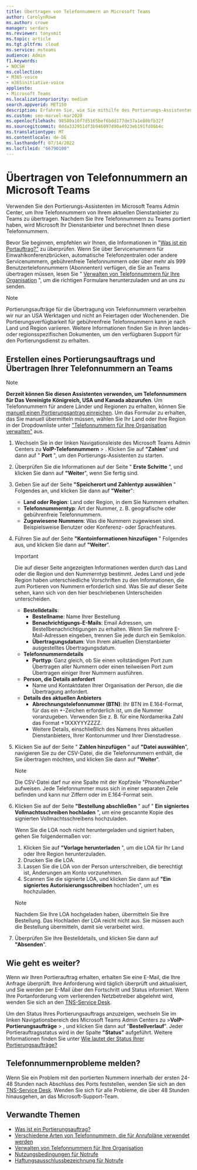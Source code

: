 ```yaml
---
title: Übertragen von Telefonnummern an Microsoft Teams
author: CarolynRowe
ms.author: crowe
manager: serdars
ms.reviewer: tonysmit
ms.topic: article
ms.tgt.pltfrm: cloud
ms.service: msteams
audience: Admin
f1.keywords:
- NOCSH
ms.collection:
- M365-voice
- m365initiative-voice
appliesto:
- Microsoft Teams
ms.localizationpriority: medium
search.appverid: MET150
description: Erfahren Sie, wie Sie mithilfe des Portierungs-Assistenten Ihre Telefonnummer von Ihrem aktuellen Dienstanbieter zu Microsoft Teams übertragen.
ms.custom: seo-marvel-mar2020
ms.openlocfilehash: 98580a16f7d5165bef6bdd177de37a1e80bfb32f
ms.sourcegitcommit: 0dda332951df3b946097d90a4923eb191fd86b4c
ms.translationtype: MT
ms.contentlocale: de-DE
ms.lasthandoff: 07/14/2022
ms.locfileid: "66790100"
---
```

# <a name="transfer-phone-numbers-to-microsoft-teams"></a>Übertragen von Telefonnummern an Microsoft Teams

Verwenden Sie den Portierungs-Assistenten im Microsoft Teams Admin Center, um Ihre Telefonnummern von Ihrem aktuellen Dienstanbieter zu Teams zu übertragen. Nachdem Sie Ihre Telefonnummern zu Teams portiert haben, wird Microsoft Ihr Dienstanbieter und berechnet Ihnen diese Telefonnummern.

Bevor Sie beginnen, empfehlen wir Ihnen, die Informationen in "[Was ist ein Portauftrag?"](port-order-overview.md) zu überprüfen. Wenn Sie über Servicenummern für Einwahlkonferenzbrücken, automatische Telefonzentralen oder andere Servicenummern, gebührenfreie Telefonnummern oder über mehr als 999 Benutzertelefonnummern (Abonnenten) verfügen, die Sie an Teams übertragen müssen, lesen Sie " [Verwalten von Telefonnummern für Ihre Organisation](../manage-phone-numbers-for-your-organization/manage-phone-numbers-for-your-organization.md) ", um die richtigen Formulare herunterzuladen und an uns zu senden.

  > [!NOTE]
  > Portierungsaufträge für die Übertragung von Telefonnummern verarbeiten wir nur an USA Werktagen und nicht an Feiertagen oder Wochenenden.
  > Die Portierungsverfügbarkeit für gebührenfreie Telefonnummern kann je nach Land und Region variieren. Weitere Informationen finden Sie in ihren landes- oder regionsspezifischen Dokumenten, um den verfügbaren Support für den Portierungsdienst zu erhalten.

## <a name="create-a-port-order-and-transfer-your-phone-numbers-to-teams"></a>Erstellen eines Portierungsauftrags und Übertragen Ihrer Telefonnummern an Teams

> [!NOTE]
> **Derzeit können Sie diesen Assistenten verwenden, um Telefonnummern für Das Vereinigte Königreich, USA und Kanada abzurufen**. Um Telefonnummern für andere Länder und Regionen zu erhalten, können Sie [manuell einen Portierungsantrag einreichen](manually-submit-port-order.md). Um das Formular zu erhalten, das Sie manuell übermitteln müssen, wählen Sie Ihr Land oder Ihre Region in der Dropdownliste unter ["Telefonnummern für Ihre Organisation verwalten"](../manage-phone-numbers-for-your-organization/manage-phone-numbers-for-your-organization.md) aus.

1. Wechseln Sie in der linken Navigationsleiste des Microsoft Teams Admin Centers zu **VoIP-Telefonnummern** > . Klicken Sie auf **"Zahlen**" und dann auf " **Port** ", um den Portierungs-Assistenten zu starten.
2. Überprüfen Sie die Informationen auf der Seite " **Erste Schritte** ", und klicken Sie dann auf **"Weiter**", wenn Sie fertig sind.
3. Geben Sie auf der Seite **"Speicherort und Zahlentyp auswählen** " Folgendes an, und klicken Sie dann auf **"Weiter**":

    - **Land oder Region**: Land oder Region, in dem Sie Nummern erhalten.
    - **Telefonnummerntyp**: Art der Nummer, z. B. geografische oder gebührenfreie Telefonnummern.
    - **Zugewiesene Nummern**: Was die Nummern zugewiesen sind. Beispielsweise Benutzer oder Konferenz- oder Sprachfeatures.

4. Führen Sie auf der Seite **"Kontoinformationen hinzufügen** " Folgendes aus, und klicken Sie dann auf **"Weiter**".

    > [!IMPORTANT]
    > Die auf dieser Seite angezeigten Informationen werden durch das Land oder die Region und den Nummerntyp bestimmt. Jedes Land und jede Region haben unterschiedliche Vorschriften zu den Informationen, die zum Portieren von Nummern erforderlich sind. Was Sie auf dieser Seite sehen, kann sich von den hier beschriebenen Unterscheiden unterscheiden.

    - **Bestelldetails**: 
        - **Bestellname**: Name Ihrer Bestellung
        - **Benachrichtigungs-E-Mails**: Email Adressen, um Bestellbenachrichtigungen zu erhalten. Wenn Sie mehrere E-Mail-Adressen eingeben, trennen Sie jede durch ein Semikolon.
        - **Übertragungsdatum**: Von Ihrem aktuellen Dienstanbieter ausgestelltes Übertragungsdatum.
    - **Telefonnummerndetails**
        - **Porttyp**: Ganz gleich, ob Sie einen vollständigen Port zum Übertragen aller Nummern oder einen teilweisen Port zum Übertragen einiger Ihrer Nummern ausführen.
    - **Person, die Details anfordert**  
        - Name und Kontaktdaten Ihrer Organisation der Person, die die Übertragung anfordert.
    - **Details des aktuellen Anbieters**
        - **Abrechnungstelefonnummer (BTN)**: Ihr BTN im E.164-Format, für das ein +-Zeichen erforderlich ist, um die Nummer voranzugeben. Verwenden Sie z. B. für eine Nordamerika Zahl das Format +1XXXYYYZZZZ.
        - Weitere Details, einschließlich des Namens Ihres aktuellen Dienstanbieters, Ihrer Kontonummer und Ihrer Dienstadresse.
            
5. Klicken Sie auf der Seite " **Zahlen hinzufügen** " auf **"Datei auswählen**", navigieren Sie zu der CSV-Datei, die die Telefonnummern enthält, die Sie übertragen möchten, und klicken Sie dann auf **"Weiter**".  

    > [!NOTE]
    > Die CSV-Datei darf nur eine Spalte mit der Kopfzeile "PhoneNumber" aufweisen. Jede Telefonnummer muss sich in einer separaten Zeile befinden und kann nur Ziffern oder im E.164-Format sein.

6. Klicken Sie auf der Seite **"Bestellung abschließen** " auf " **Ein signiertes Vollmachtsschreiben hochladen** ", um eine gescannte Kopie des signierten Vollmachtsschreibens hochzuladen.

    Wenn Sie die LOA noch nicht heruntergeladen und signiert haben, gehen Sie folgendermaßen vor:
    
    1. Klicken Sie auf **"Vorlage herunterladen** ", um die LOA für Ihr Land oder Ihre Region herunterzuladen. 
    2. Drucken Sie die LOA.
    3. Lassen Sie die LOA von der Person unterschreiben, die berechtigt ist, Änderungen am Konto vorzunehmen.
    4. Scannen Sie die signierte LOA, und klicken Sie dann auf **"Ein signiertes Autorisierungsschreiben** hochladen", um es hochzuladen.

    > [!NOTE]
    > Nachdem Sie Ihre LOA hochgeladen haben, übermitteln Sie Ihre Bestellung. Das Hochladen der LOA reicht nicht aus. Sie müssen auch die Bestellung übermitteln, damit sie verarbeitet wird.

7. Überprüfen Sie Ihre Bestelldetails, und klicken Sie dann auf **"Absenden**".


## <a name="what-happens-next"></a>Wie geht es weiter?

Wenn wir Ihren Portierauftrag erhalten, erhalten Sie eine E-Mail, die Ihre Anfrage überprüft. Ihre Anforderung wird täglich überprüft und aktualisiert, und Sie werden per E-Mail über den Fortschritt und Status informiert. Wenn Ihre Portanforderung vom verlierenden Netzbetreiber abgelehnt wird, wenden Sie sich an den [TNS-Service Desk](../manage-phone-numbers-for-your-organization/contact-tns-service-desk.md).

Um den Status Ihres Portierungsauftrags anzuzeigen, wechseln Sie im linken Navigationsbereich des Microsoft Teams Admin Centers zu >**VoIP-Portierungsaufträge** > , und klicken Sie dann auf "**Bestellverlauf**". Jeder Portierauftragsstatus wird in der Spalte **"Status"** aufgeführt. Weitere Informationen finden Sie unter [Wie lautet der Status Ihrer Portierungsaufträge?](port-order-status.md)


## <a name="reporting-telephone-number-issues"></a>Telefonnummernprobleme melden?
Wenn Sie ein Problem mit den portierten Nummern innerhalb der ersten 24-48 Stunden nach Abschluss des Ports feststellen, wenden Sie sich an den [TNS-Service Desk](../manage-phone-numbers-for-your-organization/contact-tns-service-desk.md). Wenden Sie sich für alle Probleme, die über 48 Stunden hinausgehen, an das Microsoft-Support-Team.

## <a name="related-topics"></a>Verwandte Themen

- [Was ist ein Portierungsauftrag?](port-order-overview.md)
- [Verschiedene Arten von Telefonnummern, die für Anrufpläne verwendet werden](../different-kinds-of-phone-numbers-used-for-calling-plans.md)
- [Verwalten von Telefonnummern für Ihre Organisation](../manage-phone-numbers-for-your-organization/manage-phone-numbers-for-your-organization.md)
- [Nutzungsbedingungen für Notrufe](../emergency-calling-terms-and-conditions.md)
- [Haftungsausschlussbezeichnung für Notrufe](https://github.com/MicrosoftDocs/OfficeDocs-SkypeForBusiness/blob/live/Teams/downloads/emergency-calling/emergency-calling-label-(en-us)-(v.1.0).zip?raw=true)
